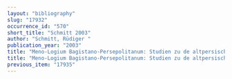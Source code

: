 ```yaml
---
layout: "bibliography"
slug: "17932"
occurrence_id: "570"
short_title: "Schmitt 2003"
author: "Schmitt, Rüdiger "
publication_year: "2003"
title: "Meno-Logium Bagistano-Persepolitanum: Studien zu de altpersischen Monatsnamen und ihren elamischen Wiedergaben."
title: "Meno-Logium Bagistano-Persepolitanum: Studien zu de altpersischen Monatsnamen und ihren elamischen Wiedergaben."
previous_item: "17935"
---
```

